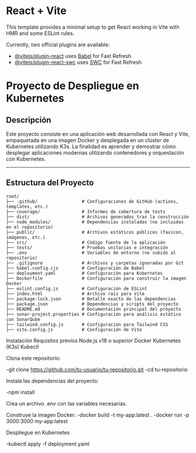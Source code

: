 # React + Vite

This template provides a minimal setup to get React working in Vite with HMR and some ESLint rules.

Currently, two official plugins are available:

- [@vitejs/plugin-react](https://github.com/vitejs/vite-plugin-react/blob/main/packages/plugin-react/README.md) uses [Babel](https://babeljs.io/) for Fast Refresh
- [@vitejs/plugin-react-swc](https://github.com/vitejs/vite-plugin-react-swc) uses [SWC](https://swc.rs/) for Fast Refresh

# Proyecto de Despliegue en Kubernetes

## Descripción
Este proyecto consiste en una aplicación web desarrollada con React y Vite, empaquetada en una imagen Docker y desplegada en un clúster de Kubernetes utilizando K3s. La finalidad es aprender y demostrar cómo desplegar aplicaciones modernas utilizando contenedores y orquestación con Kubernetes.

---

## Estructura del Proyecto

```plaintext
root/
├── .github/                 # Configuraciones de GitHub (actions, templates, etc.)
├── coverage/                # Informes de cobertura de tests
├── dist/                    # Archivos generados tras la construcción
├── node_modules/            # Dependencias instaladas (no incluidas en el repositorio)
├── public/                  # Archivos estáticos públicos (favicon, imágenes, etc.)
├── src/                     # Código fuente de la aplicación
├── tests/                   # Pruebas unitarias e integración
├── .env                     # Variables de entorno (no subido al repositorio)
├── .gitignore               # Archivos y carpetas ignoradas por Git
├── babel.config.cjs         # Configuración de Babel
├── deployment.yaml          # Configuración para Kubernetes
├── Dockerfile               # Configuración para construir la imagen Docker
├── eslint.config.js         # Configuración de ESLint
├── index.html               # Archivo raíz para Vite
├── package-lock.json        # Detalle exacto de las dependencias
├── package.json             # Dependencias y scripts del proyecto
├── README.md                # Documentación principal del proyecto
├── sonar-project.properties # Configuración para análisis estático con SonarQube
├── tailwind.config.js       # Configuración para Tailwind CSS
├── vite.config.js           # Configuración de Vite
```
Instalación
Requisitos previos
Node.js v18 o superior
Docker
Kubernetes (K3s)
Kubectl

Clona este repositorio:

-git clone https://github.com/tu-usuario/tu-repositorio.git
-cd tu-repositorio

Instala las dependencias del proyecto:

-npm install

Crea un archivo .env con las variables necesarias.

Construye la imagen Docker:
-docker build -t my-app:latest .
-docker run -p 3000:3000 my-app:latest

Despliegue en Kubernetes

-kubectl apply -f deployment.yaml
